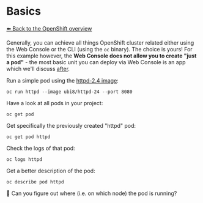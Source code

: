# Basics

[⬅️ Back to the OpenShift overview](README.md)

Generally, you can achieve all things OpenShift cluster related either using the Web Console or the CLI (using the `oc` binary). The choice is yours! For this example however, the **Web Console does not allow you to create "just a pod"** - the most basic unit you can deploy via Web Console is an app which we'll discuss [after](oc-apps.md).


Run a simple pod using the [httpd-2.4 image][1]:
```shell
oc run httpd --image ubi8/httpd-24 --port 8080
```

Have a look at all pods in your project:
```shell
oc get pod
```

Get specifically the previously created "httpd" pod:
```shell
oc get pod httpd
```

Check the logs of that pod:
```shell
oc logs httpd
```

Get a better description of the pod:
```shell
oc describe pod httpd
```

📝 Can you figure out where (i.e. on which node) the pod is running?


[1]: https://catalog.redhat.com/software/containers/ubi8/httpd-24/
